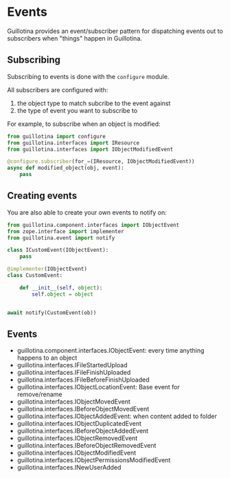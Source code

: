 # Events

Guillotina provides an event/subscriber pattern for dispatching
events out to subscribers when "things" happen in Guillotina.

## Subscribing

Subscribing to events is done with the `configure` module.

All subscribers are configured with:

 1. the object type to match subcribe to the event against
 2. the type of event you want to subscribe to


For example, to subscribe when an object is modified:

```python
from guillotina import configure
from guillotina.interfaces import IResource
from guillotina.interfaces import IObjectModifiedEvent

@configure.subscriber(for_=(IResource, IObjectModifiedEvent))
async def modified_object(obj, event):
    pass
```

## Creating events

You are also able to create your own events to notify on:

```python
from guillotina.component.interfaces import IObjectEvent
from zope.interface import implementer
from guillotina.event import notify

class ICustomEvent(IObjectEvent):
    pass

@implementer(IObjectEvent)
class CustomEvent:

    def __init__(self, object):
        self.object = object


await notify(CustomEvent(ob))
```

## Events

- guillotina.component.interfaces.IObjectEvent: every time anything happens to an object
- guillotina.interfaces.IFileStartedUpload
- guillotina.interfaces.IFileFinishUploaded
- guillotina.interfaces.IFileBeforeFinishUploaded
- guillotina.interfaces.IObjectLocationEvent: Base event for remove/rename
- guillotina.interfaces.IObjectMovedEvent
- guillotina.interfaces.IBeforeObjectMovedEvent
- guillotina.interfaces.IObjectAddedEvent: when content added to folder
- guillotina.interfaces.IObjectDuplicatedEvent
- guillotina.interfaces.IBeforeObjectAddedEvent
- guillotina.interfaces.IObjectRemovedEvent
- guillotina.interfaces.IBeforeObjectRemovedEvent
- guillotina.interfaces.IObjectModifiedEvent
- guillotina.interfaces.IObjectPermissionsModifiedEvent
- guillotina.interfaces.INewUserAdded
